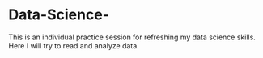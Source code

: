 # Data-Science-
This is an individual practice session for refreshing my data science skills. Here I will try to read and analyze data.
